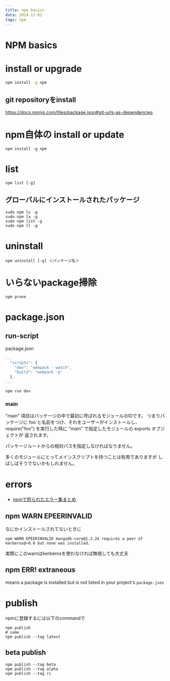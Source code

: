 ```yaml
---
title: npm basics
data: 2014-12-02
tags: npm
---
```


NPM basics
============

# install or upgrade

```bash
npm install -g npm
```

## git repositoryをinstall

<https://docs.npmjs.com/files/package.json#git-urls-as-dependencies>

# npm自体の install or update

`npm install -g npm`

#  list

`npm list [-g]`


##  グローバルにインストールされたパッケージ

```
sudo npm ls -g
sudo npm la -g
sudo npm list -g
sudo npm ll -g
```

# uninstall

`npm uninstall [-g] ＜パッケージ名＞`

# いらないpackage掃除

```
npm prune
```


# package.json

## run-script

package.json

```js
...
  "scripts": {
    "dev": "webpack --watch",
    "build": "webpack -p"
  },
...
```
`npm run dev`


### main

"main" 項目はパッケージの中で最初に呼ばれるモジュールのIDです。 つまりパッケージに foo と名前をつけ、それをユーザーがインストールし、 require("foo") を実行した時に "main" で指定したモジュールの exports オブジェクトが 返されます。

パッケージルートからの相対パスを指定しなければなりません。

多くのモジュールにとってメインスクリプトを持つことは有用でありますが しばしばそうでないかもしれません。


# errors

+ [npmで怒られたエラー集まとめ](http://qiita.com/M-ISO/items/d693ac892549fc95c14c)

## npm WARN EPEERINVALID

なにかインストールされてないときに

```
npm WARN EPEERINVALID mongodb-core@1.2.24 requires a peer of kerberos@~0.0 but none was installed.
```

実際にこのwarnはkerberosを使わなければ無視しても大丈夫


## npm ERR! extraneous

means a package is installed but is not listed in your project's `package.json`

# publish

npmに登録するには以下のcommandで

```
npm publish
# same
npm publish --tag latest
```

## beta publish

```
npm publish --tag beta
npm publish --tag alpha
npm publish --tag rc
```

